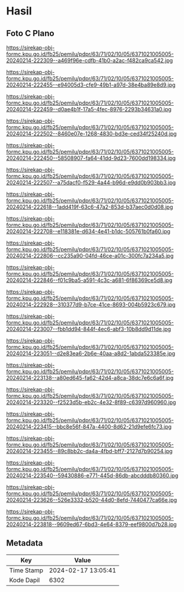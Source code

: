 # Hasil

## Foto C Plano

https://sirekap-obj-formc.kpu.go.id/fb25/pemilu/pdpr/63/71/02/10/05/6371021005005-20240214-222309--a469f96e-cdfb-41b0-a2ac-f482ca9ca542.jpg

https://sirekap-obj-formc.kpu.go.id/fb25/pemilu/pdpr/63/71/02/10/05/6371021005005-20240214-222455--e94005d3-cfe9-49b1-a97d-38e4ba89e8d9.jpg

https://sirekap-obj-formc.kpu.go.id/fb25/pemilu/pdpr/63/71/02/10/05/6371021005005-20240214-222459--d0ae4b1f-17a5-4fec-8976-2293b34631a0.jpg

https://sirekap-obj-formc.kpu.go.id/fb25/pemilu/pdpr/63/71/02/10/05/6371021005005-20240214-222502--8460e07e-1268-4830-bd3e-ced34f25240d.jpg

https://sirekap-obj-formc.kpu.go.id/fb25/pemilu/pdpr/63/71/02/10/05/6371021005005-20240214-222450--58508907-fa64-41dd-9d23-7600dd198334.jpg

https://sirekap-obj-formc.kpu.go.id/fb25/pemilu/pdpr/63/71/02/10/05/6371021005005-20240214-222507--a75dacf0-f529-4a44-b96d-e9dd0b903bb3.jpg

https://sirekap-obj-formc.kpu.go.id/fb25/pemilu/pdpr/63/71/02/10/05/6371021005005-20240214-222618--1add419f-63c6-47a2-853d-b37aec0d0d08.jpg

https://sirekap-obj-formc.kpu.go.id/fb25/pemilu/pdpr/63/71/02/10/05/6371021005005-20240214-222708--e118381e-d634-4e41-b1dc-505761b0fa60.jpg

https://sirekap-obj-formc.kpu.go.id/fb25/pemilu/pdpr/63/71/02/10/05/6371021005005-20240214-222806--cc235a90-04fd-46ce-a01c-300fc7a234a5.jpg

https://sirekap-obj-formc.kpu.go.id/fb25/pemilu/pdpr/63/71/02/10/05/6371021005005-20240214-222846--f01c9ba5-a591-4c3c-a681-6f86369ce5d8.jpg

https://sirekap-obj-formc.kpu.go.id/fb25/pemilu/pdpr/63/71/02/10/05/6371021005005-20240214-222928--310377d9-b7ce-41ce-8693-004b5923c679.jpg

https://sirekap-obj-formc.kpu.go.id/fb25/pemilu/pdpr/63/71/02/10/05/6371021005005-20240214-223007--fbb1dd94-844f-4ec6-abf3-10b8dd9d11de.jpg

https://sirekap-obj-formc.kpu.go.id/fb25/pemilu/pdpr/63/71/02/10/05/6371021005005-20240214-223051--d2e83ea6-2b6e-40aa-a8d2-1abda523385e.jpg

https://sirekap-obj-formc.kpu.go.id/fb25/pemilu/pdpr/63/71/02/10/05/6371021005005-20240214-223138--a80ed645-fa62-42d4-a8ca-38dc7e6c6a6f.jpg

https://sirekap-obj-formc.kpu.go.id/fb25/pemilu/pdpr/63/71/02/10/05/6371021005005-20240214-223320--f2523d5b-eb2c-4e32-8f89-c6397d960960.jpg

https://sirekap-obj-formc.kpu.go.id/fb25/pemilu/pdpr/63/71/02/10/05/6371021005005-20240214-223415--bbc8e56f-847a-4400-8d62-21d9efe6fc73.jpg

https://sirekap-obj-formc.kpu.go.id/fb25/pemilu/pdpr/63/71/02/10/05/6371021005005-20240214-223455--89c8bb2c-da4a-4fbd-bff7-2127d7b90254.jpg

https://sirekap-obj-formc.kpu.go.id/fb25/pemilu/pdpr/63/71/02/10/05/6371021005005-20240214-223540--59430886-e771-445d-86db-abcdddb80360.jpg

https://sirekap-obj-formc.kpu.go.id/fb25/pemilu/pdpr/63/71/02/10/05/6371021005005-20240214-223626--526e3332-b520-44d0-8efd-7440477ca66e.jpg

https://sirekap-obj-formc.kpu.go.id/fb25/pemilu/pdpr/63/71/02/10/05/6371021005005-20240214-223818--9609ed67-6bd3-4e64-8379-eef9800d7b28.jpg


## Metadata

| Key        | Value               |
| ---------- | ------------------- |
| Time Stamp | 2024-02-17 13:05:41 |
| Kode Dapil | 6302                |



